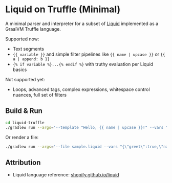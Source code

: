 # Liquid on Truffle (Minimal)

A minimal parser and interpreter for a subset of [Liquid](https://shopify.github.io/liquid/) implemented as a GraalVM Truffle language.

Supported now:
- Text segments
- `{{ variable }}` and simple filter pipelines like `{{ name | upcase }}` or `{{ a | append: b }}`
- `{% if variable %}...{% endif %}` with truthy evaluation per Liquid basics

Not supported yet:
- Loops, advanced tags, complex expressions, whitespace control nuances, full set of filters

## Build & Run

```bash
cd liquid-truffle
./gradlew run --args='--template "Hello, {{ name | upcase }}!" --vars "{\"name\":\"world\"}"'
```

Or render a file:

```bash
./gradlew run --args='--file sample.liquid --vars "{\"greet\":true,\"name\":\"world\"}"'
```

## Attribution
- Liquid language reference: [shopify.github.io/liquid](https://shopify.github.io/liquid/)
